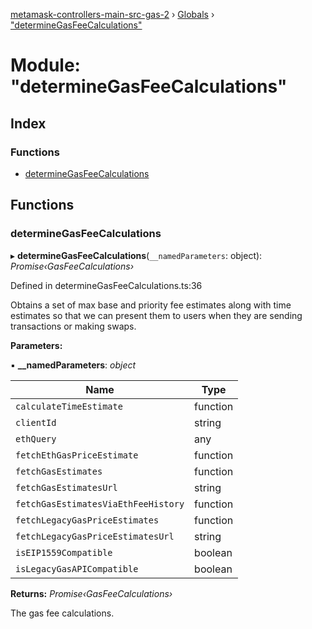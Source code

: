 [metamask-controllers-main-src-gas-2](../README.md) › [Globals](../globals.md) › ["determineGasFeeCalculations"](_determinegasfeecalculations_.md)

# Module: "determineGasFeeCalculations"

## Index

### Functions

* [determineGasFeeCalculations](_determinegasfeecalculations_.md#determinegasfeecalculations)

## Functions

###  determineGasFeeCalculations

▸ **determineGasFeeCalculations**(`__namedParameters`: object): *Promise‹GasFeeCalculations›*

Defined in determineGasFeeCalculations.ts:36

Obtains a set of max base and priority fee estimates along with time estimates so that we
can present them to users when they are sending transactions or making swaps.

**Parameters:**

▪ **__namedParameters**: *object*

Name | Type |
------ | ------ |
`calculateTimeEstimate` | function |
`clientId` | string |
`ethQuery` | any |
`fetchEthGasPriceEstimate` | function |
`fetchGasEstimates` | function |
`fetchGasEstimatesUrl` | string |
`fetchGasEstimatesViaEthFeeHistory` | function |
`fetchLegacyGasPriceEstimates` | function |
`fetchLegacyGasPriceEstimatesUrl` | string |
`isEIP1559Compatible` | boolean |
`isLegacyGasAPICompatible` | boolean |

**Returns:** *Promise‹GasFeeCalculations›*

The gas fee calculations.

